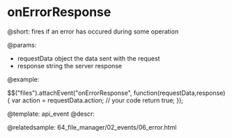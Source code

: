 onErrorResponse
=============

@short:
	fires if an error has occured during some operation

@params:

- requestData		object			the data sent with the request
- response			string			the server response

@example:

$$("files").attachEvent("onErrorResponse", function(requestData,response){
    var action = requestData.action;
    // your code
    return true;
});


@template:	api_event
@descr:

@relatedsample:
64_file_manager/02_events/06_error.html